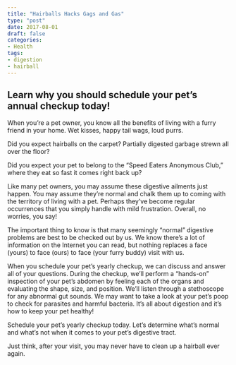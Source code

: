 ```yaml
---
title: "Hairballs Hacks Gags and Gas"
type: "post"
date: 2017-08-01
draft: false
categories:
- Health
tags:
- digestion
- hairball
---
```


## Learn why you should schedule your pet’s annual checkup today!

When you’re a pet owner, you know all the benefits of living with a furry friend in your home. Wet kisses, happy tail wags, loud purrs.

Did you expect hairballs on the carpet? Partially digested garbage strewn all over the floor?

Did you expect your pet to belong to the “Speed Eaters Anonymous Club,” where they eat so fast it comes right back up?

Like many pet owners, you may assume these digestive ailments just happen. You may assume they’re normal and chalk them up to coming with the territory of living with a pet. Perhaps they’ve become regular occurrences that you simply handle with mild frustration. Overall, no worries, you say!

The important thing to know is that many seemingly “normal” digestive problems are best to be checked out by us. We know there’s a lot of information on the Internet you can read, but nothing replaces a face (yours) to face (ours) to face (your furry buddy) visit with us.

When you schedule your pet’s yearly checkup, we can discuss and answer all of your questions. During the checkup, we’ll perform a “hands-on” inspection of your pet’s abdomen by feeling each of the organs and evaluating the shape, size, and position. We’ll listen through a stethoscope for any abnormal gut sounds. We may want to take a look at your pet’s poop to check for parasites and harmful bacteria. It’s all about digestion and it’s how to keep your pet healthy!

Schedule your pet’s yearly checkup today. Let’s determine what’s normal and what’s not when it comes to your pet’s digestive tract.

Just think, after your visit, you may never have to clean up a hairball ever again.